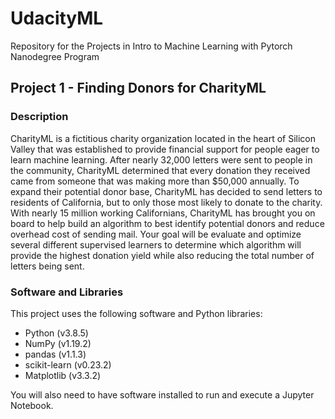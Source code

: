 # UdacityML
Repository for the Projects in Intro to Machine Learning with Pytorch Nanodegree Program

## Project 1 - Finding Donors for CharityML

### Description

CharityML is a fictitious charity organization located in the heart of Silicon Valley that was established to provide financial support for people eager to learn machine learning. After nearly 32,000 letters were sent to people in the community, CharityML determined that every donation they received came from someone that was making more than $50,000 annually. To expand their potential donor base, CharityML has decided to send letters to residents of California, but to only those most likely to donate to the charity. With nearly 15 million working Californians, CharityML has brought you on board to help build an algorithm to best identify potential donors and reduce overhead cost of sending mail. Your goal will be evaluate and optimize several different supervised learners to determine which algorithm will provide the highest donation yield while also reducing the total number of letters being sent.

### Software and Libraries
This project uses the following software and Python libraries:

* Python (v3.8.5)
* NumPy (v1.19.2)
* pandas (v1.1.3)
* scikit-learn (v0.23.2)
* Matplotlib (v3.3.2)

You will also need to have software installed to run and execute a Jupyter Notebook.
